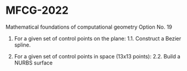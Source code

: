 # MFCG-2022
 Mathematical foundations of computational geometry
Option No. 19

1. For a given set of control points on the plane:
1.1. Construct a Bezier spline.
 
2. For a given set of control points in space (13x13 points):
2.2. Build a NURBS surface